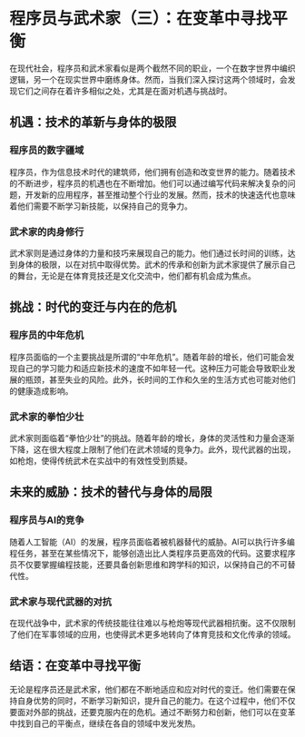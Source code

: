 # 程序员与武术家（三）：在变革中寻找平衡

在现代社会，程序员和武术家看似是两个截然不同的职业，一个在数字世界中编织逻辑，另一个在现实世界中磨练身体。然而，当我们深入探讨这两个领域时，会发现它们之间存在着许多相似之处，尤其是在面对机遇与挑战时。

## 机遇：技术的革新与身体的极限

### 程序员的数字疆域

程序员，作为信息技术时代的建筑师，他们拥有创造和改变世界的能力。随着技术的不断进步，程序员的机遇也在不断增加。他们可以通过编写代码来解决复杂的问题，开发新的应用程序，甚至推动整个行业的发展。然而，技术的快速迭代也意味着他们需要不断学习新技能，以保持自己的竞争力。

### 武术家的肉身修行

武术家则是通过身体的力量和技巧来展现自己的能力。他们通过长时间的训练，达到身体的极限，以在对抗中取得优势。武术的传承和创新为武术家提供了展示自己的舞台，无论是在体育竞技还是文化交流中，他们都有机会成为焦点。

## 挑战：时代的变迁与内在的危机

### 程序员的中年危机

程序员面临的一个主要挑战是所谓的“中年危机”。随着年龄的增长，他们可能会发现自己的学习能力和适应新技术的速度不如年轻一代。这种压力可能会导致职业发展的瓶颈，甚至失业的风险。此外，长时间的工作和久坐的生活方式也可能对他们的健康造成影响。

### 武术家的拳怕少壮

武术家则面临着“拳怕少壮”的挑战。随着年龄的增长，身体的灵活性和力量会逐渐下降，这在很大程度上限制了他们在武术领域的竞争力。此外，现代武器的出现，如枪炮，使得传统武术在实战中的有效性受到质疑。

## 未来的威胁：技术的替代与身体的局限

### 程序员与AI的竞争

随着人工智能（AI）的发展，程序员面临着被机器替代的威胁。AI可以执行许多编程任务，甚至在某些情况下，能够创造出比人类程序员更高效的代码。这要求程序员不仅要掌握编程技能，还要具备创新思维和跨学科的知识，以保持自己的不可替代性。

### 武术家与现代武器的对抗

在现代战争中，武术家的传统技能往往难以与枪炮等现代武器相抗衡。这不仅限制了他们在军事领域的应用，也使得武术更多地转向了体育竞技和文化传承的领域。

## 结语：在变革中寻找平衡

无论是程序员还是武术家，他们都在不断地适应和应对时代的变迁。他们需要在保持自身优势的同时，不断学习新知识，提升自己的能力。在这个过程中，他们不仅要面对外部的挑战，还要克服内在的危机。通过不断努力和创新，他们可以在变革中找到自己的平衡点，继续在各自的领域中发光发热。
